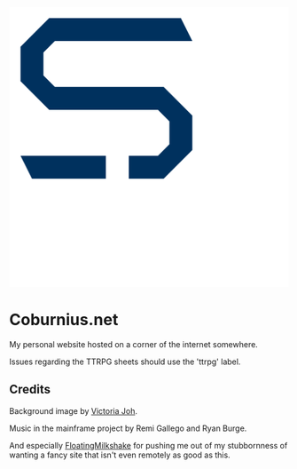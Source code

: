![Coburnius Logo](https://github.com/CoburnFuse/Coburnius.net/blob/main/assets/images/favicon.png?raw=true)

# Coburnius.net
My personal website hosted on a corner of the internet somewhere.

Issues regarding the TTRPG sheets should use the 'ttrpg' label.

## Credits
Background image by [Victoria Joh](https://www.vhjoh.com/).

Music in the mainframe project by Remi Gallego and Ryan Burge.

And especially [FloatingMilkshake](https://github.com/FloatingMilkshake) for pushing me out of my stubbornness of wanting a fancy site that isn't even remotely as good as this.
